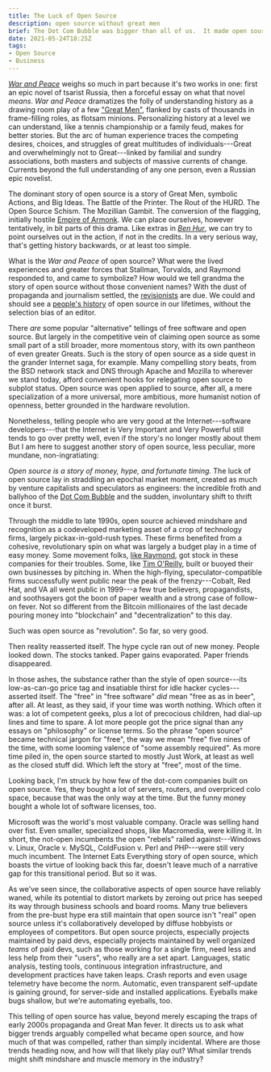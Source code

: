 ```yaml
---
title: The Luck of Open Source
description: open source without great men
brief: The Dot Com Bubble was bigger than all of us.  It made open source.
date: 2021-05-24T18:25Z
tags:
- Open Source
- Business
---
```


[_War and Peace_](https://en.wikipedia.org/wiki/War_and_Peace) weighs so much in part because it's two works in one: first an epic novel of tsarist Russia, then a forceful essay on what that novel _means_.  _War and Peace_ dramatizes the folly of understanding history as a drawing room play of a few ["Great Men"](https://en.wikipedia.org/wiki/Great_man_theory), flanked by casts of thousands in frame-filling roles, as flotsam minions.  Personalizing history at a level we can understand, like a tennis championship or a family feud, makes for better stories.  But the arc of human experience traces the competing desires, choices, and struggles of great multitudes of individuals---Great and overwhelmingly not to Great---linked by familial and sundry associations, both masters and subjects of massive currents of change.  Currents beyond the full understanding of any one person, even a Russian epic novelist.

The dominant story of open source is a story of Great Men, symbolic Actions, and Big Ideas.  The Battle of the Printer.  The Rout of the HURD.  The Open Source Schism.  The Mozillian Gambit.  The conversion of the flagging, initially hostile [Empire of Armonk](https://en.wikipedia.org/wiki/IBM).  We can place ourselves, however tentatively, in bit parts of this drama.  Like extras in [_Ben Hur_](https://en.wikipedia.org/wiki/Ben-Hur_(1959_film)), we can try to point ourselves out in the action, if not in the credits.  In a very serious way, that's getting history backwards, or at least too simple.

What is the _War and Peace_ of open source?  What were the lived experiences and greater forces that Stallman, Torvalds, and Raymond responded to, and came to symbolize?  How would we tell grandma the story of open source without those convenient names?  With the dust of propaganda and journalism settled, the [revisionists](https://en.wikipedia.org/wiki/Historical_revisionism) are due.  We could and should see a [people's history](https://en.wikipedia.org/wiki/People%27s_history) of open source in our lifetimes, without the selection bias of an editor.

There _are_ some popular "alternative" tellings of free software and open source.  But largely in the competitive vein of claiming open source as some small part of a still broader, more momentous story, with its own pantheon of even greater Greats.  Such is the story of open source as a side quest in the grander Internet saga, for example.  Many compelling story beats, from the BSD network stack and DNS through Apache and Mozilla to wherever we stand today, afford convenient hooks for relegating open source to subplot status.  Open source was open applied to source, after all, a mere specialization of a more universal, more ambitious, more humanist notion of openness, better grounded in the hardware revolution.

Nonetheless, telling people who are very good at the Internet---software developers---that the Internet is Very Important and Very Powerful still tends to go over pretty well, even if the story's no longer mostly about them  But I am here to suggest another story of open source, less peculiar, more mundane, non-ingratiating:

_Open source is a story of money, hype, and fortunate timing._  The luck of open source lay in straddling an epochal market moment, created as much by venture capitalists and speculators as engineers: the incredible froth and ballyhoo of the [Dot Com Bubble](https://en.wikipedia.org/wiki/Dot-com_bubble) and the sudden, involuntary shift to thrift once it burst.

Through the middle to late 1990s, open source achieved mindshare and recognition as a codeveloped marketing asset of a crop of technology firms, largely pickax-in-gold-rush types.  These firms benefited from a cohesive, revolutionary spin on what was largely a budget play in a time of easy money.  Some movement folks, [like Raymond](https://www.linuxtoday.com/infrastructure/1999121000105NWLF), got stock in these companies for their troubles.  Some, like [Tim O'Reilly](https://www.oreilly.com/openbook/opensources/book/tim.html), built or buoyed their own businesses by pitching in.  When the high-flying, speculator-compatible firms successfully went public near the peak of the frenzy---Cobalt, Red Hat, and VA all went public in 1999---a few true believers, propagandists, and soothsayers got the boon of paper wealth and a strong case of follow-on fever.  Not so different from the Bitcoin millionaires of the last decade pouring money into "blockchain" and "decentralization" to this day.

Such was open source as "revolution".  So far, so very good.

Then reality reasserted itself.  The hype cycle ran out of new money.  People looked down.  The stocks tanked.  Paper gains evaporated.  Paper friends disappeared.

In those ashes, the substance rather than the style of open source---its low-as-can-go price tag and insatiable thirst for idle hacker cycles---asserted itself.  The "free" in "free software" _did_ mean "free as as in beer", after all.  At least, as they said, if your time was worth nothing.  Which often it was: a lot of competent geeks, plus a lot of precocious children, had dial-up lines and time to spare.  A lot more people got the price signal than any essays on "philosophy" or license terms.  So the phrase "open source" became technical jargon for "free", the way we mean "free" five nines of the time, with some looming valence of "some assembly required".  As more time piled in, the open source started to mostly Just Work, at least as well as the closed stuff did.  Which left the story at "free", most of the time.

Looking back, I'm struck by how few of the dot-com companies built on open source.  Yes, they bought a lot of servers, routers, and overpriced colo space, because that was the only way at the time.  But the funny money bought a whole lot of software licenses, too.

Microsoft was the world's most valuable company.  Oracle was selling hand over fist.  Even smaller, specialized shops, like Macromedia, were killing it.  In short, the not-open incumbents the open "rebels" railed against---Windows v. Linux, Oracle v. MySQL, ColdFusion v. Perl and PHP---were still very much incumbent. The Internet Eats Everything story of open source, which boasts the virtue of looking back this far, doesn't leave much of a narrative gap for this transitional period.  But so it was.

As we've seen since, the collaborative aspects of open source have reliably waned, while its potential to distort markets by zeroing out price has seeped its way through business schools and board rooms.  Many true believers from the pre-bust hype era still maintain that open source isn't "real" open source unless it's collaboratively developed by diffuse hobbyists or employees of competitors.  But open source projects, especially projects maintained by paid devs, especially projects maintained by well organized _teams_ of paid devs, such as those working for a single firm, need less and less help from their "users", who really are a set apart.  Languages, static analysis, testing tools, continuous integration infrastructure, and development practices have taken leaps.  Crash reports and even usage telemetry have become the norm.  Automatic, even transparent self-update is gaining ground, for server-side and installed applications.  Eyeballs make bugs shallow, but we're automating eyeballs, too.

This telling of open source has value, beyond merely escaping the traps of early 2000s propaganda and Great Man fever.  It directs us to ask what bigger trends arguably compelled what became open source, and how much of that was compelled, rather than simply incidental.  Where are those trends heading now, and how will that likely play out?  What similar trends might shift mindshare and muscle memory in the industry?
